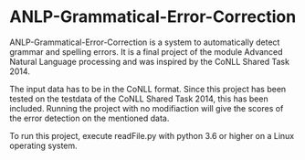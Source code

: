 # ANLP-Grammatical-Error-Correction
ANLP-Grammatical-Error-Correction is a system to automatically detect grammar and spelling errors. It is a final project of the module Advanced Natural Language processing and was inspired by the CoNLL Shared Task 2014.

The input data has to be in the CoNLL format. Since this project has been tested on the testdata of the CoNLL Shared Task 2014, this has been included. Running the project with no modifiaction will give the scores of the error detection on the mentioned data.

To run this project, execute readFile.py with python 3.6 or higher on a Linux operating system.
